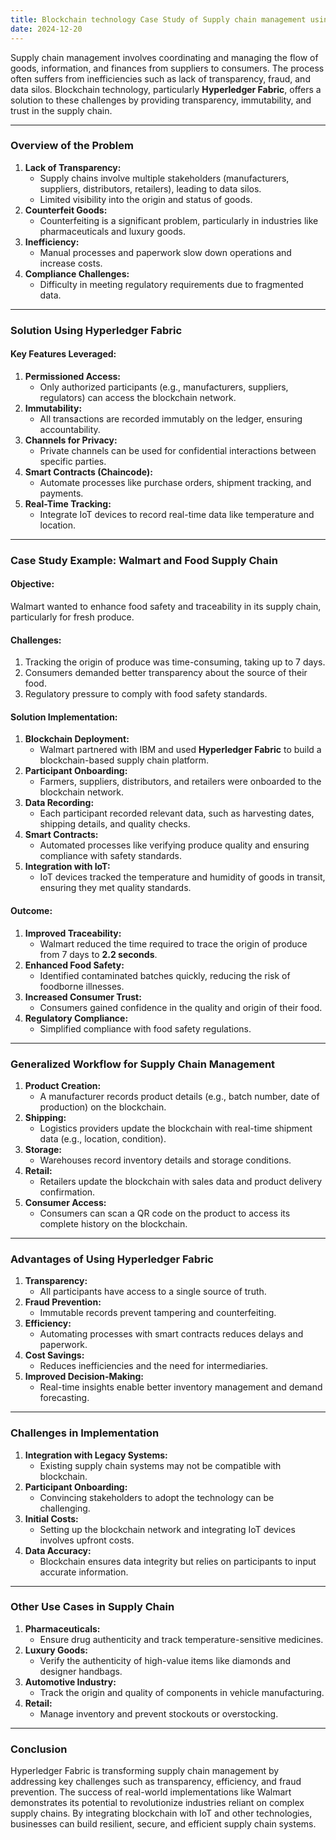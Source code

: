 ```yaml
---
title: Blockchain technology Case Study of Supply chain management using hyperledger
date: 2024-12-20
---
```




Supply chain management involves coordinating and managing the flow of goods, information, and finances from suppliers to consumers. The process often suffers from inefficiencies such as lack of transparency, fraud, and data silos. Blockchain technology, particularly **Hyperledger Fabric**, offers a solution to these challenges by providing transparency, immutability, and trust in the supply chain.

---

### **Overview of the Problem**

1. **Lack of Transparency:**
    - Supply chains involve multiple stakeholders (manufacturers, suppliers, distributors, retailers), leading to data silos.
    - Limited visibility into the origin and status of goods.
2. **Counterfeit Goods:**
    - Counterfeiting is a significant problem, particularly in industries like pharmaceuticals and luxury goods.
3. **Inefficiency:**
    - Manual processes and paperwork slow down operations and increase costs.
4. **Compliance Challenges:**
    - Difficulty in meeting regulatory requirements due to fragmented data.

---

### **Solution Using Hyperledger Fabric**

#### **Key Features Leveraged:**

1. **Permissioned Access:**
    - Only authorized participants (e.g., manufacturers, suppliers, regulators) can access the blockchain network.
2. **Immutability:**
    - All transactions are recorded immutably on the ledger, ensuring accountability.
3. **Channels for Privacy:**
    - Private channels can be used for confidential interactions between specific parties.
4. **Smart Contracts (Chaincode):**
    - Automate processes like purchase orders, shipment tracking, and payments.
5. **Real-Time Tracking:**
    - Integrate IoT devices to record real-time data like temperature and location.

---

### **Case Study Example: Walmart and Food Supply Chain**

#### **Objective:**

Walmart wanted to enhance food safety and traceability in its supply chain, particularly for fresh produce.

#### **Challenges:**

1. Tracking the origin of produce was time-consuming, taking up to 7 days.
2. Consumers demanded better transparency about the source of their food.
3. Regulatory pressure to comply with food safety standards.

#### **Solution Implementation:**

1. **Blockchain Deployment:**
    - Walmart partnered with IBM and used **Hyperledger Fabric** to build a blockchain-based supply chain platform.
2. **Participant Onboarding:**
    - Farmers, suppliers, distributors, and retailers were onboarded to the blockchain network.
3. **Data Recording:**
    - Each participant recorded relevant data, such as harvesting dates, shipping details, and quality checks.
4. **Smart Contracts:**
    - Automated processes like verifying produce quality and ensuring compliance with safety standards.
5. **Integration with IoT:**
    - IoT devices tracked the temperature and humidity of goods in transit, ensuring they met quality standards.

#### **Outcome:**

1. **Improved Traceability:**
    - Walmart reduced the time required to trace the origin of produce from 7 days to **2.2 seconds**.
2. **Enhanced Food Safety:**
    - Identified contaminated batches quickly, reducing the risk of foodborne illnesses.
3. **Increased Consumer Trust:**
    - Consumers gained confidence in the quality and origin of their food.
4. **Regulatory Compliance:**
    - Simplified compliance with food safety regulations.

---

### **Generalized Workflow for Supply Chain Management**

1. **Product Creation:**
    - A manufacturer records product details (e.g., batch number, date of production) on the blockchain.
2. **Shipping:**
    - Logistics providers update the blockchain with real-time shipment data (e.g., location, condition).
3. **Storage:**
    - Warehouses record inventory details and storage conditions.
4. **Retail:**
    - Retailers update the blockchain with sales data and product delivery confirmation.
5. **Consumer Access:**
    - Consumers can scan a QR code on the product to access its complete history on the blockchain.

---

### **Advantages of Using Hyperledger Fabric**

1. **Transparency:**
    - All participants have access to a single source of truth.
2. **Fraud Prevention:**
    - Immutable records prevent tampering and counterfeiting.
3. **Efficiency:**
    - Automating processes with smart contracts reduces delays and paperwork.
4. **Cost Savings:**
    - Reduces inefficiencies and the need for intermediaries.
5. **Improved Decision-Making:**
    - Real-time insights enable better inventory management and demand forecasting.

---

### **Challenges in Implementation**

1. **Integration with Legacy Systems:**
    - Existing supply chain systems may not be compatible with blockchain.
2. **Participant Onboarding:**
    - Convincing stakeholders to adopt the technology can be challenging.
3. **Initial Costs:**
    - Setting up the blockchain network and integrating IoT devices involves upfront costs.
4. **Data Accuracy:**
    - Blockchain ensures data integrity but relies on participants to input accurate information.

---

### **Other Use Cases in Supply Chain**

1. **Pharmaceuticals:**
    - Ensure drug authenticity and track temperature-sensitive medicines.
2. **Luxury Goods:**
    - Verify the authenticity of high-value items like diamonds and designer handbags.
3. **Automotive Industry:**
    - Track the origin and quality of components in vehicle manufacturing.
4. **Retail:**
    - Manage inventory and prevent stockouts or overstocking.

---

### **Conclusion**

Hyperledger Fabric is transforming supply chain management by addressing key challenges such as transparency, efficiency, and fraud prevention. The success of real-world implementations like Walmart demonstrates its potential to revolutionize industries reliant on complex supply chains. By integrating blockchain with IoT and other technologies, businesses can build resilient, secure, and efficient supply chain systems.